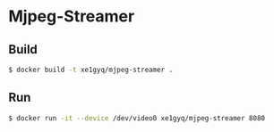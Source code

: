# Mjpeg-Streamer

## Build

```sh
$ docker build -t xe1gyq/mjpeg-streamer .
```

## Run

```sh
$ docker run -it --device /dev/video0 xe1gyq/mjpeg-streamer 8080
```
